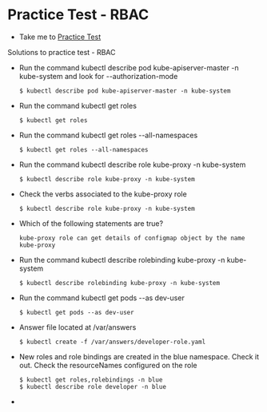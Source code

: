 # Practice Test - RBAC
  - Take me to [Practice Test](https://kodekloud.com/courses/539883/lectures/9816669)

Solutions to practice test - RBAC
- Run the command kubectl describe pod kube-apiserver-master -n kube-system and look for --authorization-mode
  ```
  $ kubectl describe pod kube-apiserver-master -n kube-system
  ```
- Run the command kubectl get roles
  ```
  $ kubectl get roles
  ```
- Run the command kubectl get roles --all-namespaces
  ```
  $ kubectl get roles --all-namespaces
  ```
- Run the command kubectl describe role kube-proxy -n kube-system
  ```
  $ kubectl describe role kube-proxy -n kube-system
  ```
- Check the verbs associated to the kube-proxy role
  ```
  $ kubectl describe role kube-proxy -n kube-system
  ```
- Which of the following statements are true?
  ```
  kube-proxy role can get details of configmap object by the name kube-proxy
  ```
- Run the command kubectl describe rolebinding kube-proxy -n kube-system
  ```
  $ kubectl describe rolebinding kube-proxy -n kube-system
  ```
- Run the command kubectl get pods --as dev-user
  ```
  $ kubectl get pods --as dev-user
  ```
- Answer file located at /var/answers
  ```
  $ kubectl create -f /var/answers/developer-role.yaml
  ```
- New roles and role bindings are created in the blue namespace. Check it out. Check the resourceNames configured on the role
  ```
  $ kubectl get roles,rolebindings -n blue
  $ kubectl describe role developer -n blue
  ```
- 
